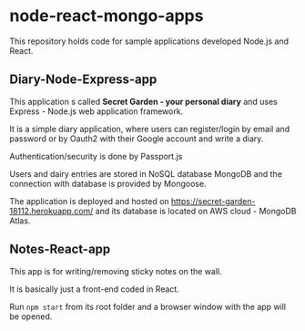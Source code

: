 # node-react-mongo-apps
This repository holds code for sample applications developed Node.js and React.

## Diary-Node-Express-app

This application s called **Secret Garden - your personal diary** and uses Express - Node.js web application framework.

It is a simple diary application, where users can register/login by email and password or by Oauth2 with their Google account
and write a diary.

Authentication/security is done by Passport.js

Users and dairy entries are stored in NoSQL database MongoDB and the connection with database is provided by Mongoose.

The application is deployed and hosted on https://secret-garden-18112.herokuapp.com/ and its database is located on AWS cloud - MongoDB Atlas.

## Notes-React-app

This app is for writing/removing sticky notes on the wall.

It is basically just a front-end coded in React.

Run `npm start` from its root folder and a browser window with the app will be opened.
